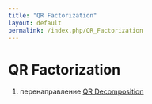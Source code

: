 ```yaml
---
title: "QR Factorization"
layout: default
permalink: /index.php/QR_Factorization
---
```


# QR Factorization

1. перенаправление [QR Decomposition](QR_Decomposition)